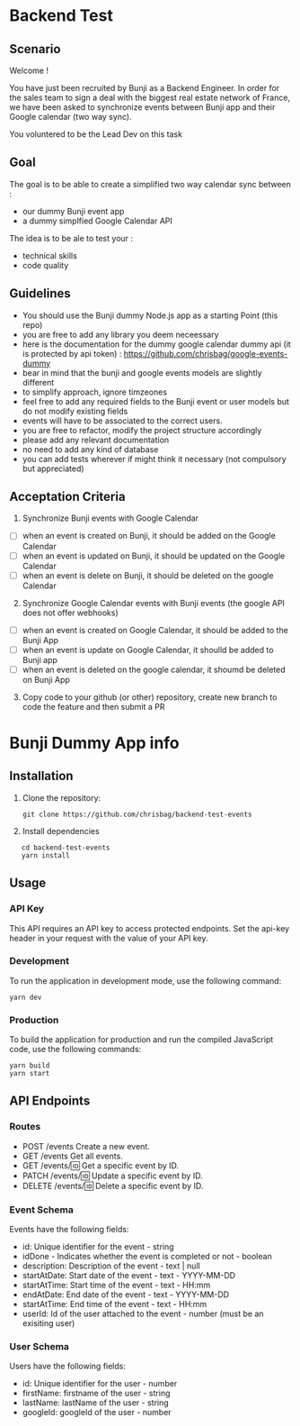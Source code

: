 # Backend Test

## Scenario

Welcome !

You have just been recruited by Bunji as a Backend Engineer.
In order for the sales team to sign a deal with the biggest real estate network of France, we have been asked to
synchronize events between Bunji app and their Google calendar (two way sync).

You voluntered to be the Lead Dev on this task

## Goal

The goal is to be able to create a simplified two way calendar sync between :

- our dummy Bunji event app
- a dummy simplfied Google Calendar API

The idea is to be ale to test your :

- technical skills
- code quality

## Guidelines

- You should use the Bunji dummy Node.js app as a starting Point (this repo)
- you are free to add any library you deem neceessary
- here is the documentation for the dummy google calendar dummy api (it is protected by api token) : https://github.com/chrisbag/google-events-dummy
- bear in mind that the bunji and google events models are slightly different
- to simplify approach, ignore timzeones
- feel free to add any required fields to the Bunji event or user models but do not modify existing fields
- events will have to be associated to the correct users.
- you are free to refactor, modify the project structure accordingly
- please add any relevant documentation
- no need to add any kind of database
- you can add tests wherever if might think it necessary (not compulsory but appreciated)

## Acceptation Criteria

1. Synchronize Bunji events with Google Calendar

- [ ] when an event is created on Bunji, it should be added on the Google Calendar
- [ ] when an event is updated on Bunji, it should be updated on the Google Calendar
- [ ] when an event is delete on Bunji, it should be deleted on the google Calendar

2. Synchronize Google Calendar events with Bunji events (the google API does not offer webhooks)

- [ ] when an event is created on Google Calendar, it should be added to the Bunji App
- [ ] when an event is update on Google Calendar, it shoulld be added to Bunji app
- [ ] when an event is deleted on the google calendar, it shoumd be deleted on Bunji App

3. Copy code to your github (or other) repository, create new branch to code the feature and then submit a PR

# Bunji Dummy App info

## Installation

1. Clone the repository:

   ```
   git clone https://github.com/chrisbag/backend-test-events
   ```

2. Install dependencies

```
   cd backend-test-events
   yarn install
```

## Usage

### API Key

This API requires an API key to access protected endpoints. Set the api-key header in your request with the value of your API key.

### Development

To run the application in development mode, use the following command:

```
yarn dev
```

### Production

To build the application for production and run the compiled JavaScript code, use the following commands:

```
yarn build
yarn start
```

## API Endpoints

### Routes

- POST /events Create a new event.
- GET /events Get all events.
- GET /events/:id: Get a specific event by ID.
- PATCH /events/:id: Update a specific event by ID.
- DELETE /events/:id: Delete a specific event by ID.

### Event Schema

Events have the following fields:

- id: Unique identifier for the event - string
- idDone - Indicates whether the event is completed or not - boolean
- description: Description of the event - text | null
- startAtDate: Start date of the event - text - YYYY-MM-DD
- startAtTime: Start time of the event - text - HH:mm
- endAtDate: End date of the event - text - YYYY-MM-DD
- startAtTime: End time of the event - text - HH:mm
- userId: Id of the user attached to the event - number (must be an exisiting user)

### User Schema

Users have the following fields:

- id: Unique identifier for the user - number
- firstName: firstname of the user - string
- lastName: lastName of the user - string
- googleId: googleId of the user - number
